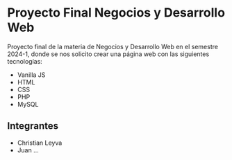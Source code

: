 # Proyecto Final Negocios y Desarrollo Web

Proyecto final de la materia de Negocios y Desarrollo Web en el semestre 2024-1, donde se nos solicito crear una página web con las siguientes tecnologías:
- Vanilla JS
- HTML
- CSS
- PHP
- MySQL

## Integrantes
- Christian Leyva
- Juan ...
